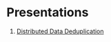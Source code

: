 # Presentations
1. [Distributed Data Deduplication](presentation/3.1.6_distributed_data_deduplication/3.1.6_distributed_data_deduplication_presentation_final.pdf)
